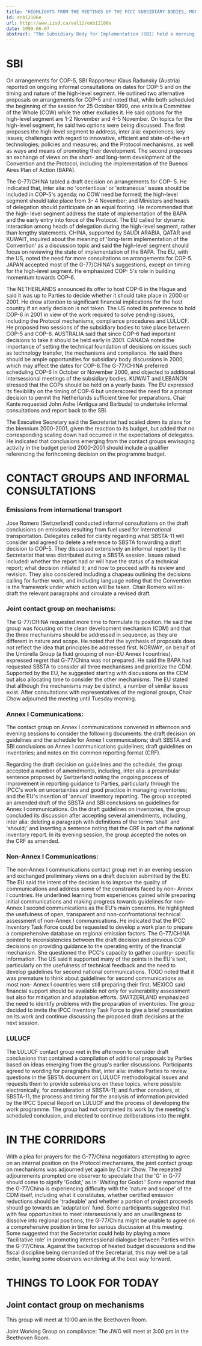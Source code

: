 ```yaml
---
title: "HIGHLIGHTS FROM THE MEETINGS OF THE FCCC SUBSIDIARY BODIES, MONDAY, 7 JUNE 1999"
id: enb12106e
url: http://www.iisd.ca/vol12/enb12106e
date: 1999-06-07
abstract: "The Subsidiary Body for Implementation (SBI) held a morning  session to discuss arrangements for intergovernmental meetings,  including arrangements for COP-5 and COP-6. Contact groups were  convened on: the Protocol mechanisms; Annex I communications;  non-Annex I communications; and land use, land-use change and  forestry. Informal consultations were held on emissions  resulting from fuel used for international transport."
---
```


# SBI

On arrangements for COP-5, SBI Rapporteur Klaus Radunsky  (Austria) reported on ongoing informal consultations on dates  for COP-5 and on the timing and nature of the high-level  segment. He outlined two alternative proposals on arrangements  for COP-5 and noted that, while both scheduled the beginning of  the session for 25 October 1999, one entails a Committee of the  Whole (COW) while the other excludes it. He said options for the  high-level segment are 1-2 November and 4-5 November. On topics  for the high-level segment, he said two options were being  discussed. The first proposes the high-level segment to address,  inter alia: experiences; key issues; challenges with regard to  innovative, efficient and state-of-the-art technologies;  policies and measures; and the Protocol mechanisms, as well as  ways and means of promoting their development. The second  proposes an exchange of views on the short- and long-term  development of the Convention and the Protocol, including the  implementation of the Buenos Aires Plan of Action (BAPA).

The G-77/CHINA tabled a draft decision on arrangements for COP- 5. He indicated that, inter alia: no 'contentious' or  'extraneous' issues should be included in COP-5's agenda; no COW  need be formed; the high-level segment should take place from 3- 4 November; and Ministers and heads of delegation should  participate on an equal footing. He recommended that the high- level segment address the state of implementation of the BAPA  and the early entry into force of the Protocol. The EU called  for dynamic interaction among heads of delegation during the  high-level segment, rather than lengthy statements. CHINA,  supported by SAUDI ARABIA, QATAR and KUWAIT, inquired about the  meaning of 'long-term implementation of the Convention' as a  discussion topic and said the high-level segment should focus on  reviewing the state of implementation of the BAPA. The EU, with  the US, noted the need for more consultations on arrangements  for COP-5. JAPAN accepted most of the G-77/CHINA's suggestions,  except on timing for the high-level segment. He emphasized COP- 5's role in building momentum towards COP-6.

The NETHERLANDS announced its offer to host COP-6 in the Hague  and said it was up to Parties to decide whether it should take  place in 2000 or 2001. He drew attention to significant  financial implications for the host country if an early decision  is not taken. The US noted its preference to hold COP-6 in 2001  in view of the work required to solve pending issues, including  the Protocol mechanisms, compliance procedures and LULUCF. He  proposed two sessions of the subsidiary bodies to take place  between COP-5 and COP-6. AUSTRALIA said that since COP-6 had  important decisions to take it should be held early in 2001.  CANADA noted the importance of setting the technical foundation  of decisions on issues such as technology transfer, the  mechanisms and compliance. He said there should be ample  opportunities for subsidiary body discussions in 2000, which may  affect the dates for COP-6.The G-77/CHINA preferred scheduling  COP-6 in October or November 2000, and objected to additional  intersessional meetings of the subsidiary bodies. KUWAIT and  LEBANON stressed that the COPs should be held on a yearly basis.  The EU expressed its flexibility on the timing of COP-6 but  underscored the need for a prompt decision to permit the  Netherlands sufficient time for preparations. Chair Kante  requested John Ashe (Antigua and Barbuda) to undertake informal  consultations and report back to the SBI.

The Executive Secretary said the Secretariat had scaled down its  plans for the biennium 2000-2001, given the reaction to its  budget, but added that no corresponding scaling down had  occurred in the expectations of delegates. He indicated that  conclusions emerging from the contact groups envisaging activity  in the budget period 2000-2001 should include a qualifier  referencing the forthcoming decision on the programme budget.

# CONTACT GROUPS AND INFORMAL CONSULTATIONS

### Emissions from international transport

Jose Romero  (Switzerland) conducted informal consultations on the draft  conclusions on emissions resulting from fuel used for  international transportation. Delegates called for clarity  regarding what SBSTA-11 will consider and agreed to delete a  reference to SBSTA forwarding a draft decision to COP-5. They  discussed extensively an informal report by the Secretariat that  was distributed during a SBSTA session. Issues raised included:  whether the report had or will have the status of a technical  report; what decision initiated it; and how to proceed with its  review and revision. They also considered including a chapeau  outlining the decisions calling for further work, and including  language noting that the Convention is the framework under which  action will be taken. Chair Romero will re-draft the relevant  paragraphs and circulate a revised draft.

### Joint contact group on mechanisms:

The G-77/CHINA requested more  time to formulate its position. He said the group was focusing  on the clean development mechanism (CDM) and that the three  mechanisms should be addressed in sequence, as they are  different in nature and scope. He noted that the synthesis of  proposals does not reflect the idea that principles be addressed  first. NORWAY, on behalf of the Umbrella Group (a fluid grouping  of non-EU Annex I countries), expressed regret that G-77/China  was not prepared. He said the BAPA had requested SBSTA to  consider all three mechanisms and prioritize the CDM. Supported  by the EU, he suggested starting with discussions on the CDM but  also allocating time to consider the other mechanisms. The EU  stated that although the mechanisms may be distinct, a number of  similar issues exist. After consultations with representatives  of the regional groups, Chair Chow adjourned the meeting until  Tuesday morning.

### Annex I Communications:

The contact group on Annex I  communications convened in afternoon and evening sessions to  consider the following documents: the draft decision on  guidelines and the schedule for Annex I communications; draft  SBSTA and SBI conclusions on Annex I communications guidelines;  draft guidelines on inventories; and notes on the common  reporting format (CRF).

Regarding the draft decision on guidelines and the schedule, the  group accepted a number of amendments, including, inter alia: a  preambular sentence proposed by Switzerland noting the ongoing  process of improvement in reporting guidance to Parties,  particularly through the IPCC's work on uncertainties and good  practice in managing inventories; and the EU's insertion of  'annual' inventory reporting. The group accepted an amended  draft of the SBSTA and SBI conclusions on guidelines for Annex I  communications. On the draft guidelines on inventories, the  group concluded its discussion after accepting several  amendments, including, inter alia: deleting a paragraph with  definitions of the terms 'shall' and 'should;' and inserting a  sentence noting that the CRF is part of the national inventory  report. In its evening session, the group accepted the notes on  the CRF as amended.

### Non-Annex I Communications:

The non-Annex I communications  contact group met in an evening session and exchanged  preliminary views on a draft decision submitted by the EU. The  EU said the intent of the decision is to improve the quality of  communications and address some of the constraints faced by non- Annex I countries. He underlined learning from experiences  gained while preparing initial communications and making  progress towards guidelines for non-Annex I second  communications as the EU's main concerns. He highlighted the  usefulness of open, transparent and non-confrontational  technical assessment of non-Annex I communications. He indicated  that the IPCC Inventory Task Force could be requested to develop  a work plan to prepare a comprehensive database on regional  emission factors. The G-77/CHINA pointed to inconsistencies  between the draft decision and previous COP decisions on  providing guidance to the operating entity of the financial  mechanism. She questioned the IPCC's capacity to gather country- specific information. The US said it supported many of the  points in the EU's text, particularly on the usefulness of  technical feedback and the need to develop guidelines for second  national communications. TOGO noted that it was premature to  think about guidelines for second communications as most non- Annex I countries were still preparing their first. MEXICO said  financial support should be available not only for vulnerability  assessment but also for mitigation and adaptation efforts.  SWITZERLAND emphasized the need to identify problems with the  preparation of inventories. The group decided to invite the IPCC  Inventory Task Force to give a brief presentation on its work  and continue discussing the proposed draft decisions at the next  session.

### LULUCF

The LULUCF contact group met in the afternoon to  consider draft conclusions that contained a compilation of  additional proposals by Parties based on ideas emerging from the  group's earlier discussions. Participants agreed to wording for  paragraphs that, inter alia: invites Parties to review questions  in the SBSTA document on LULUCF methodological issues and  requests them to provide submissions on these topics, where  possible electronically, for consideration at SBSTA-11; and  further considers, at SBSTA-11, the process and timing for the  analysis of information provided by the IPCC Special Report on  LULUCF and the process of developing the work programme. The  group had not completed its work by the meeting's scheduled  conclusion, and elected to continue deliberations into the  night.

# IN THE CORRIDORS

With a plea for prayers for the G-77/China negotiators  attempting to agree on an internal position on the Protocol  mechanisms, the joint contact group on mechanisms was adjourned  yet again by Chair Chow. The repeated adjournments prompted one  observer to speculate that the 'G' in G-77 should come to  signify 'Godot,' as in 'Waiting for Godot.' Some reported that  the G-77/China is experiencing difficulty with the 'nature and  scope' of the CDM itself, including what it constitutes, whether  certified emission reductions should be 'tradeable' and whether  a portion of project proceeds should go towards an 'adaptation'  fund. Some participants suggested that with few opportunities to  meet intersessionally and an unwillingness to dissolve into  regional positions, the G-77/China might be unable to agree on a  comprehensive position in time for serious discussion at this  meeting. Some suggested that the Secretariat could help by  playing a more 'facilitative role' in promoting intersessional  dialogue between Parties within the G-77/China. Against the  backdrop of heated budget discussions and the fiscal discipline  being demanded of the Secretariat, this may well be a tall  order, leaving some observers wondering at the best way forward.

# THINGS TO LOOK FOR TODAY

## Joint contact group on mechanisms

This group will meet at 10:00  am in the Beethoven Room.

Joint Working Group on compliance: The JWG will meet at 3:00 pm  in the Beethoven Room.